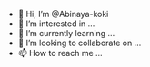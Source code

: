 - 👋 Hi, I’m @Abinaya-koki
- 👀 I’m interested in ...
- 🌱 I’m currently learning ...
- 💞️ I’m looking to collaborate on ...
- 📫 How to reach me ...

<!---
Abinaya-koki/Abinaya-koki is a ✨ special ✨ repository because its `README.md` (this file) appears on your GitHub profile.
You can click the Preview link to take a look at your changes.
--->
